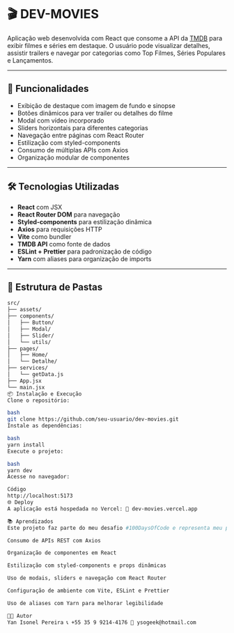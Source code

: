 # 🎬 DEV-MOVIES

Aplicação web desenvolvida com React que consome a API da [TMDB](https://www.themoviedb.org/) para exibir filmes e séries em destaque. O usuário pode visualizar detalhes, assistir trailers e navegar por categorias como Top Filmes, Séries Populares e Lançamentos.

---

## 🚀 Funcionalidades

- Exibição de destaque com imagem de fundo e sinopse
- Botões dinâmicos para ver trailer ou detalhes do filme
- Modal com vídeo incorporado
- Sliders horizontais para diferentes categorias
- Navegação entre páginas com React Router
- Estilização com styled-components
- Consumo de múltiplas APIs com Axios
- Organização modular de componentes

---

## 🛠️ Tecnologias Utilizadas

- **React** com JSX
- **React Router DOM** para navegação
- **Styled-components** para estilização dinâmica
- **Axios** para requisições HTTP
- **Vite** como bundler
- **TMDB API** como fonte de dados
- **ESLint + Prettier** para padronização de código
- **Yarn** com aliases para organização de imports

---

## 📁 Estrutura de Pastas

```bash
src/
├── assets/
├── components/
│   ├── Button/
│   ├── Modal/
│   ├── Slider/
│   └── utils/
├── pages/
│   ├── Home/
│   └── Detalhe/
├── services/
│   └── getData.js
├── App.jsx
└── main.jsx
📦 Instalação e Execução
Clone o repositório:

bash
git clone https://github.com/seu-usuario/dev-movies.git
Instale as dependências:

bash
yarn install
Execute o projeto:

bash
yarn dev
Acesse no navegador:

Código
http://localhost:5173
🌐 Deploy
A aplicação está hospedada no Vercel: 🔗 dev-movies.vercel.app

📚 Aprendizados
Este projeto faz parte do meu desafio #100DaysOfCode e representa meu progresso como desenvolvedor front-end. Aqui aprendi:

Consumo de APIs REST com Axios

Organização de componentes em React

Estilização com styled-components e props dinâmicas

Uso de modais, sliders e navegação com React Router

Configuração de ambiente com Vite, ESLint e Prettier

Uso de aliases com Yarn para melhorar legibilidade

👨‍💻 Autor
Yan Isonel Pereira 📞 +55 35 9 9214-4176 📧 ysogeek@hotmail.com 



